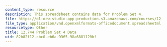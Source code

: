 ```yaml
---
content_type: resource
description: This spreadsheet contains data for Problem Set 4.
file: https://ol-ocw-studio-app-production.s3.amazonaws.com/courses/12-744-marine-isotope-chemistry-fall-2012/82b82f12cbc0eb6a936598a6881120bf_PS4Data.xlsx
file_type: application/vnd.openxmlformats-officedocument.spreadsheetml.sheet
resourcetype: Other
title: 12.744 Problem Set 4 Data
uid: 82b82f12-cbc0-eb6a-9365-98a6881120bf
---
```

